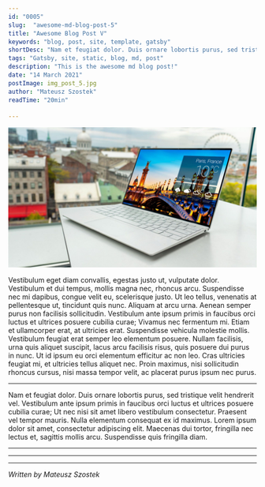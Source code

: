 ```yaml
---
id: "0005"
slug:  "awesome-md-blog-post-5"
title: "Awesome Blog Post V"
keywords: "blog, post, site, template, gatsby"
shortDesc: "Nam et feugiat dolor. Duis ornare lobortis purus, sed tristique velit hendrerit vel. Vestibulum ante ipsum primis in faucibus orci luctus et ultrices posuere cubilia curae"
tags: "Gatsby, site, static, blog, md, post"
description: "This is the awesome md blog post!"
date: "14 March 2021"
postImage: img_post_5.jpg
author: "Mateusz Szostek"
readTime: "20min"

---
```


![TestImage](./img_post_5.jpg)

Vestibulum eget diam convallis, egestas justo ut, vulputate dolor. Vestibulum et dui tempus, mollis magna nec, rhoncus arcu. Suspendisse nec mi dapibus, congue velit eu, scelerisque justo. Ut leo tellus, venenatis at pellentesque ut, tincidunt quis nunc. Aliquam at arcu urna. Aenean semper purus non facilisis sollicitudin. Vestibulum ante ipsum primis in faucibus orci luctus et ultrices posuere cubilia curae; Vivamus nec fermentum mi. Etiam et ullamcorper erat, at ultricies erat. Suspendisse vehicula molestie mollis. Vestibulum feugiat erat semper leo elementum posuere. Nullam facilisis, urna quis aliquet suscipit, lacus arcu facilisis risus, quis posuere dui purus in nunc. Ut id ipsum eu orci elementum efficitur ac non leo. Cras ultricies feugiat mi, et ultricies tellus aliquet nec. Proin maximus, nisi sollicitudin rhoncus cursus, nisi massa tempor velit, ac placerat purus ipsum nec purus.

---

Nam et feugiat dolor. Duis ornare lobortis purus, sed tristique velit hendrerit vel. Vestibulum ante ipsum primis in faucibus orci luctus et ultrices posuere cubilia curae; Ut nec nisi sit amet libero vestibulum consectetur. Praesent vel tempor mauris. Nulla elementum consequat ex id maximus. Lorem ipsum dolor sit amet, consectetur adipiscing elit. Maecenas dui tortor, fringilla nec lectus et, sagittis mollis arcu. Suspendisse quis fringilla diam.

---
---
---
*Written by Mateusz Szostek*